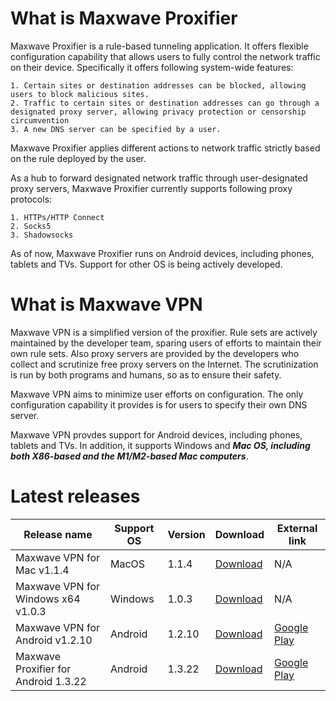 # What is Maxwave Proxifier
Maxwave Proxifier is a rule-based tunneling application. It offers flexible configuration capability that allows users to fully control the network traffic on their device. Specifically it offers following system-wide features:

```
1. Certain sites or destination addresses can be blocked, allowing users to block malicious sites.
2. Traffic to certain sites or destination addresses can go through a designated proxy server, allowing privacy protection or censorship circumvention
3. A new DNS server can be specified by a user.
```

Maxwave Proxifier applies different actions to network traffic strictly based on the rule deployed by the user.

As a hub to forward designated network traffic through user-designated proxy servers, Maxwave Proxifier currently supports following proxy protocols:

```
1. HTTPs/HTTP Connect
2. Socks5
3. Shadowsocks
```

As of now, Maxwave Proxifier runs on Android devices, including phones, tablets and TVs. Support for other OS is being actively developed.

# What is Maxwave VPN
Maxwave VPN is a simplified version of the proxifier. Rule sets are actively maintained by the developer team, sparing users of efforts to maintain their own rule sets. Also proxy servers are provided by the developers who collect and scrutinize free proxy servers on the Internet. The scrutinization is run by both programs and humans, so as to ensure their safety.

Maxwave VPN aims to minimize user efforts on configuration. The only configuration capability it provides is for users to specify their own DNS server.

Maxwave VPN provdes support for Android devices, including phones, tablets and TVs. In addition, it supports Windows and ***Mac OS, including both X86-based and the M1/M2-based Mac computers***.

# Latest releases
|Release name|Support OS|Version|Download|External link|
|---|---|---|---|---|
|Maxwave VPN for Mac v1.1.4|MacOS|1.1.4|[Download](https://github.com/PlayboyGorilla/maxwave/releases/tag/MaxwaveVPN_for_Mac_v1.1.4)|N/A|
|Maxwave VPN for Windows x64 v1.0.3|Windows|1.0.3|[Download](https://github.com/PlayboyGorilla/maxwave/releases/tag/MaxwaveVPN_for_Windows_x64_v1.0.3)|N/A|
|Maxwave VPN for Android v1.2.10|Android|1.2.10|[Download](https://github.com/PlayboyGorilla/maxwave/releases/tag/MaxwaveVPN_for_Android_v1.2.10)|[Google Play](https://play.google.com/store/apps/details?id=com.maxwave.vpn)|
|Maxwave Proxifier for Android 1.3.22|Android|1.3.22|[Download](https://github.com/PlayboyGorilla/maxwave/releases/tag/MaxwaveProxifier_for_Android_v1.3.22)|[Google Play](https://play.google.com/store/apps/details?id=com.gorillakanzi.catrious)|
